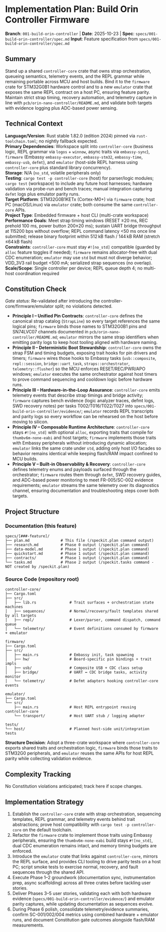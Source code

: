 # Implementation Plan: Build Orin Controller Firmware

**Branch**: `001-build-orin-controller` | **Date**: 2025-10-23 | **Spec**: `specs/001-build-orin-controller/spec.md`
**Input**: Feature specification from `specs/001-build-orin-controller/spec.md`

## Summary

Stand up a shared `controller-core` crate that owns strap orchestration, queueing semantics, telemetry events, and the REPL grammar while remaining portable across MCU and host builds. Bind it to the `firmware` crate for STM32G0B1 hardware control and to a new `emulator` crate that exposes the same REPL contract on a host PC, ensuring feature parity. Maintain strict strap timing, recovery automation, and telemetry capture in line with `pcb/orin-nano-controller/README.md`, and validate both targets with evidence logging plus ADC-based power sensing.

## Technical Context

**Language/Version**: Rust stable 1.82.0 (edition 2024) pinned via `rust-toolchain.toml`; no nightly fallback expected.  
**Primary Dependencies**: Workspace split into `controller-core` (business logic, REPL grammar via `logos` + `winnow`, async traits via `embassy-sync`), `firmware` (Embassy `embassy-executor`, `embassy-stm32`, `embassy-time`, `embassy-usb`, `defmt`), and `emulator` (host-side REPL harness using `controller-core` plus standard library concurrency).  
**Storage**: N/A (`no_std`, volatile peripherals only)  
**Testing**: `cargo test -p controller-core` (host) for parser/logic modules; `cargo test` (workspace) to include any future host harnesses; hardware validation via probe-run and bench traces; manual integration capturing `defmt` logs plus emulator parity runs.  
**Target Platform**: STM32G0B1KETx (Cortex-M0+) via `firmware` crate; host PC (macOS/Linux) via `emulator` crate; both consume the same `controller-core` APIs.  
**Project Type**: Embedded firmware + host CLI (multi-crate workspace)  
**Performance Goals**: Meet strap timing windows (RESET ≥20 ms, REC prehold 100 ms, power button 200±20 ms); sustain UART bridge throughput at 115200 bps without overflow; REPL command latency <50 ms once line submitted; release binary footprint within 512 kB flash / 144 kB RAM (stretch ≤64 kB flash)  
**Constraints**: `controller-core` must stay `#![no_std]` compatible (guarded by `alloc` feature toggles if needed); `firmware` remains allocator-free with dual CDC enumeration; `emulator` may use `std` but must not diverge behavior; VDD_3V3 rail budget <500 mA; serialized strap sequences (no overlap).  
**Scale/Scope**: Single controller per device; REPL queue depth 4; no multi-host coordination required

## Constitution Check

*Gate status*: Re-validated after introducing the controller-core/firmware/emulator split; no violations detected.

- **Principle I – Unified Pin Contracts**: `controller-core` defines the canonical strap catalog (`StrapLine`) so every target references the same logical pins; `firmware` binds those names to STM32G0B1 pins and SN74LVC07 channels documented in `pcb/orin-nano-controller/README.md`; `emulator` mirrors the same strap identifiers when emitting parity logs to keep host tooling aligned with hardware naming.
- **Principle II – Deterministic Boot Stewardship**: `controller-core` owns the strap FSM and timing budgets, exposing trait hooks for pin drivers and timers; `firmware` wires those hooks to Embassy tasks (`usb::composite`, `repl::session`, `bridge::uart_task`, `straps::orchestrator`, `telemetry::flusher`) so the MCU enforces RESET/REC/PWR/APO windows; `emulator` executes the same orchestrator against host timers to prove command sequencing and cooldown logic before hardware runs.
- **Principle III – Hardware-in-the-Loop Assurance**: `controller-core` emits telemetry events that describe strap timings and bridge activity; `firmware` captures bench evidence (logic analyzer traces, defmt logs, SWD recovery notes) per tasks T002/T016/T022/T027 into `specs/001-build-orin-controller/evidence/`; `emulator` records REPL transcripts and parity logs so every workflow can be rehearsed on the host before moving to silicon.
- **Principle IV – Composable Runtime Architecture**: `controller-core` stays `#![no_std]` with optional `alloc`, exporting traits that compile for `thumbv6m-none-eabi` and host targets; `firmware` implements those traits with Embassy peripherals without introducing dynamic allocation; `emulator` links the same crate under `std`, adding only host I/O facades so behavior remains identical while keeping flash/RAM impact confined to MCU builds.
- **Principle V – Built-in Observability & Recovery**: `controller-core` defines telemetry enums and payloads surfaced through the orchestrator; `firmware` routes them through `defmt`, SWD recovery guides, and ADC-based power monitoring to meet FR-005/SC-002 evidence requirements; `emulator` streams the same telemetry over its diagnostics channel, ensuring documentation and troubleshooting steps cover both targets.

## Project Structure

### Documentation (this feature)

```text
specs/[###-feature]/
├── plan.md              # This file (/speckit.plan command output)
├── research.md          # Phase 0 output (/speckit.plan command)
├── data-model.md        # Phase 1 output (/speckit.plan command)
├── quickstart.md        # Phase 1 output (/speckit.plan command)
├── contracts/           # Phase 1 output (/speckit.plan command)
└── tasks.md             # Phase 2 output (/speckit.tasks command - NOT created by /speckit.plan)
```

### Source Code (repository root)
```text
controller-core/
├── Cargo.toml
├── src/
│   ├── lib.rs               # Trait surfaces + orchestration state machines
│   ├── sequences/           # Normal/recovery/fault templates shared by all targets
│   ├── repl/                # Lexer/parser, command dispatch, command queue
│   └── telemetry/           # Event definitions consumed by firmware + emulator

firmware/
├── Cargo.toml
├── src/
│   ├── main.rs              # Embassy init, task spawning
│   ├── hw/                  # Board-specific pin bindings + trait impls
│   ├── usb/                 # Composite USB + CDC class setup
│   ├── bridge/              # UART ↔ CDC bridge tasks, activity monitor
│   └── telemetry/           # Defmt adapters hooking controller-core events

emulator/
├── Cargo.toml
└── src/
    ├── main.rs              # Host REPL entrypoint reusing controller-core
    └── transport/           # Host UART stub / logging adapter

tests/
└── host/                    # Planned host-side unit/integration tests
```

**Structure Decision**: Adopt a three-crate workspace where `controller-core` exports shared traits and orchestration logic, `firmware` binds those traits to STM32G0 peripherals, and `emulator` reuses the same APIs for host REPL parity while collecting validation evidence.

## Complexity Tracking

No Constitution violations anticipated; track here if scope changes.

## Implementation Strategy

1. Establish the `controller-core` crate with strap orchestration, sequencing templates, REPL grammar, and telemetry events behind trait abstractions; prove host compatibility with `cargo test -p controller-core` on the default toolchain.
2. Refactor the `firmware` crate to implement those traits using Embassy peripherals, ensuring the `thumbv6m-none-eabi` build stays `#![no_std]`, dual CDC enumeration remains intact, and memory timing budgets are enforced.
3. Introduce the `emulator` crate that links against `controller-core`, mirrors the REPL surface, and provides CLI tooling to drive parity tests on a host PC; script smoke tests to exercise normal, recovery, and fault sequences through the shared API.
4. Execute Phase 1–2 groundwork (documentation sync, instrumentation prep, async scaffolding) across all three crates before tackling user stories.
5. Deliver Phases 3–5 user stories, validating each with both hardware evidence (`specs/001-build-orin-controller/evidence/`) and emulator parity captures, while updating documentation as sequences evolve.
6. During Phase 6 polish, consolidate telemetry/evidence summaries, confirm SC-001/002/004 metrics using combined hardware + emulator runs, and document Constitution gate outcomes alongside flash/RAM measurements.
